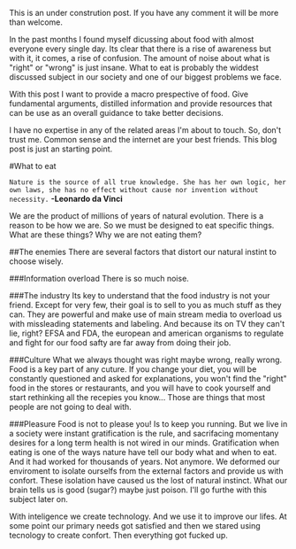 This is an under constrution post. If you have any comment it will be more than welcome.

In the past months I found myself dicussing  about food with almost everyone every single day. Its clear that there is a rise of awareness but with it, it comes, a rise of confusion. The amount of noise about what is "right" or "wrong" is just insane. What to eat is probably the widdest discussed subject in our society and one of our biggest problems we face.

With this post I want to provide a macro prespective of food. Give fundamental arguments, distilled information and  provide resources that can be use as an overall guidance to take better decisions.

I have no expertise in any of the related areas I'm about to touch. So, don't trust me. Common sense and the internet are your best friends. This blog post is just an starting point.

#What to eat

`Nature is the source of all true knowledge. She has her own logic, her own laws, she has no effect without cause nor invention without necessity.`
**-Leonardo da Vinci**

We are the product of millions of years of natural evolution. There is a reason to be how we are. So we must be designed to eat specific things. What are these things? Why we are not eating them?

##The enemies
There are several factors that distort our natural instint to choose wisely.

###Information overload
There is so much noise.

###The industry
Its key to understand that the food industry is not your friend. Except for very few, their goal is to sell to you as much stuff as they can. 
They are powerful and make use of main stream media to overload us with missleading statements and labeling.  And because its on TV they can't lie, right? EFSA and FDA, the european and american organisms to regulate and fight for our food safty are far away from doing their job. 


###Culture
What we always thought was right maybe wrong, really wrong. Food is a key part of any cuture. If you change your diet, you will be constantly questioned and asked for explanations, you won't find the "right" food in the stores or restaurants,  and you will have to cook yourself and start rethinking all the recepies you know...
Those are things that most people are not going to deal with.

###Pleasure
Food is not to please you! Is to keep you running.
But we live in a society were instant gratification is the rule, and sacrifacing momentany desires for a long term health is not wired in our minds.
Gratification when eating is one of the ways nature have tell our body what and when to eat. And it had worked for thousands of years. Not anymore. We deformed our enviroment to isolate ourselfs from the external factors and provide us with confort. These isolation have caused us the lost of natural instinct. What our brain tells us is good  (sugar?) maybe just poison. I'll go furthe with this subject later on.

With inteligence we create technology. And we use it to improve our lifes. At some point our primary needs got satisfied and then we stared using tecnology to create confort. Then everything got fucked up.
